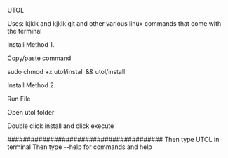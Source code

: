 UTOL

Uses: kjklk and kjklk git and other various linux commands that come with the terminal

Install Method 1.

Copy/paste command

sudo chmod +x utol/install && utol/install

Install Method 2.

Run File

Open utol folder

Double click install and click execute

########################################
Then type UTOL in terminal
Then type --help for commands and help
